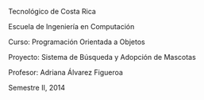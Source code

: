 

Tecnológico de Costa Rica

Escuela de Ingeniería en Computación

Curso: Programación Orientada a Objetos

Proyecto: Sistema de Búsqueda y Adopción de Mascotas

Profesor: Adriana Álvarez Figueroa

Semestre II, 2014
